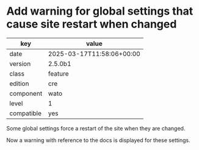 [//]: # (werk v2)
# Add warning for global settings that cause site restart when changed

key        | value
---------- | ---
date       | 2025-03-17T11:58:06+00:00
version    | 2.5.0b1
class      | feature
edition    | cre
component  | wato
level      | 1
compatible | yes

Some global settings force a restart of the site when they are changed.

Now a warning with reference to the docs is displayed for these settings.
